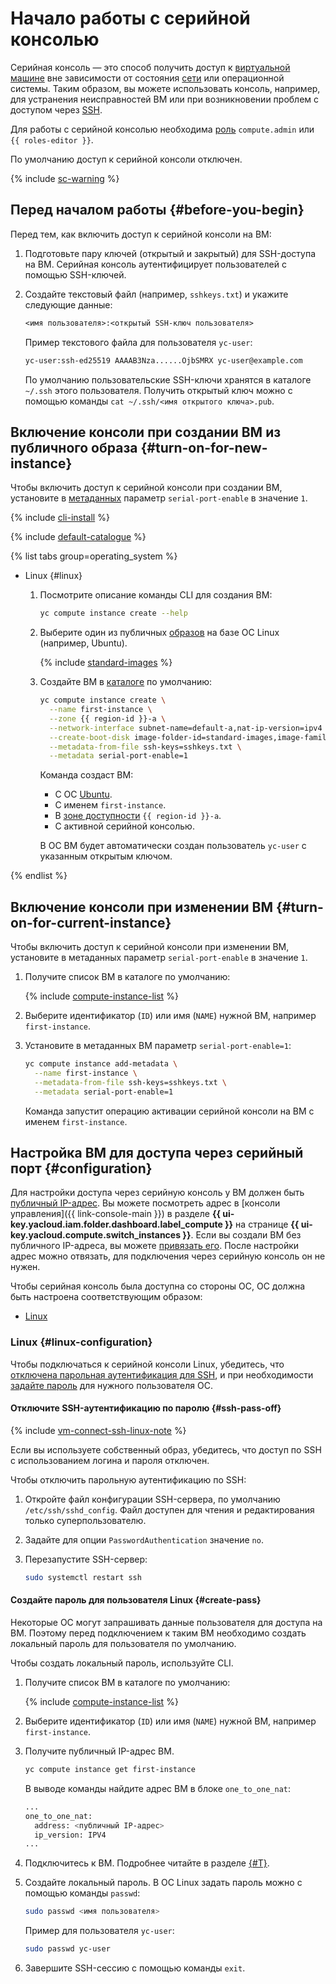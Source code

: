 # Начало работы с серийной консолью

Серийная консоль — это способ получить доступ к [виртуальной машине](../../concepts/vm.md) вне зависимости от состояния [сети](../../../vpc/concepts/network.md#network) или операционной системы. Таким образом, вы можете использовать консоль, например, для устранения неисправностей ВМ или при возникновении проблем с доступом через [SSH](../../../glossary/ssh-keygen.md).

Для работы с серийной консолью необходима [роль](../../security/index.md) `сompute.admin` или `{{ roles-editor }}`.

По умолчанию доступ к серийной консоли отключен.

{% include [sc-warning](../../../_includes/compute/serial-console-warning.md) %}

## Перед началом работы {#before-you-begin}

Перед тем, как включить доступ к серийной консоли на ВМ:
1. Подготовьте пару ключей (открытый и закрытый) для SSH-доступа на ВМ. Серийная консоль аутентифицирует пользователей с помощью SSH-ключей.
1. Создайте текстовый файл (например, `sshkeys.txt`) и укажите следующие данные:

   ```txt
   <имя пользователя>:<открытый SSH-ключ пользователя>
   ```

   Пример текстового файла для пользователя `yc-user`:

   ```txt
   yc-user:ssh-ed25519 AAAAB3Nza......OjbSMRX yc-user@example.com
   ```

   По умолчанию пользовательские SSH-ключи хранятся в каталоге `~/.ssh` этого пользователя. Получить открытый ключ можно с помощью команды `cat ~/.ssh/<имя открытого ключа>.pub`.

## Включение консоли при создании ВМ из публичного образа {#turn-on-for-new-instance}

Чтобы включить доступ к серийной консоли при создании ВМ, установите в [метаданных](../../concepts/vm-metadata.md) параметр `serial-port-enable` в значение `1`.

{% include [cli-install](../../../_includes/cli-install.md) %}

{% include [default-catalogue](../../../_includes/default-catalogue.md) %}

{% list tabs group=operating_system %}

- Linux {#linux}

  1. Посмотрите описание команды CLI для создания ВМ:

     ```bash
     yc compute instance create --help
     ```

  1. Выберите один из публичных [образов](../../concepts/image.md) на базе ОС Linux (например, Ubuntu).

     {% include [standard-images](../../../_includes/standard-images.md) %}

  1. Создайте ВМ в [каталоге](../../../resource-manager/concepts/resources-hierarchy.md#folder) по умолчанию:

     ```bash
     yc compute instance create \
       --name first-instance \
       --zone {{ region-id }}-a \
       --network-interface subnet-name=default-a,nat-ip-version=ipv4 \
       --create-boot-disk image-folder-id=standard-images,image-family=ubuntu-1604-lts \
       --metadata-from-file ssh-keys=sshkeys.txt \
       --metadata serial-port-enable=1
     ```

     Команда создаст ВМ:
     * С OC [Ubuntu](/marketplace?tab=software&search=Ubuntu&categories=os).
     * С именем `first-instance`.
     * В [зоне доступности](../../../overview/concepts/geo-scope.md) `{{ region-id }}-a`.
     * С активной серийной консолью.

     В ОС ВМ будет автоматически создан пользователь `yc-user` с указанным открытым ключом.


{% endlist %}

## Включение консоли при изменении ВМ {#turn-on-for-current-instance}

Чтобы включить доступ к серийной консоли при изменении ВМ, установите в метаданных параметр `serial-port-enable` в значение `1`.
1. Получите список ВМ в каталоге по умолчанию:

   {% include [compute-instance-list](../../_includes_service/compute-instance-list.md) %}

1. Выберите идентификатор (`ID`) или имя (`NAME`) нужной ВМ, например `first-instance`.

1. Установите в метаданных ВМ параметр `serial-port-enable=1`:

   ```bash
   yc compute instance add-metadata \
     --name first-instance \
     --metadata-from-file ssh-keys=sshkeys.txt \
     --metadata serial-port-enable=1
   ```

   Команда запустит операцию активации серийной консоли на ВМ с именем `first-instance`.

## Настройка ВМ для доступа через серийный порт {#configuration}

Для настройки доступа через серийную консоль у ВМ должен быть [публичный IP-адрес](../../../vpc/concepts/address.md#public-addresses). Вы можете посмотреть адрес в [консоли управления]({{ link-console-main }}) в разделе **{{ ui-key.yacloud.iam.folder.dashboard.label_compute }}** на странице **{{ ui-key.yacloud.compute.switch_instances }}**. Если вы создали ВМ без публичного IP-адреса, вы можете [привязать его](../vm-control/vm-attach-public-ip.md). После настройки адрес можно отвязать, для подключения через серийную консоль он не нужен.

Чтобы серийная консоль была доступна со стороны ОС, ОС должна быть настроена соответствующим образом:
* [Linux](#linux-configuration)


### Linux {#linux-configuration}

Чтобы подключаться к серийной консоли Linux, убедитесь, что [отключена парольная аутентификация для SSH](#ssh-pass-off), и при необходимости [задайте пароль](#create-pass) для нужного пользователя ОС.

#### Отключите SSH-аутентификацию по паролю {#ssh-pass-off}

{% include [vm-connect-ssh-linux-note](../../../_includes/vm-connect-ssh-linux-note.md) %}

Если вы используете собственный образ, убедитесь, что доступ по SSH с использованием логина и пароля отключен.

Чтобы отключить парольную аутентификацию по SSH:
1. Откройте файл конфигурации SSH-сервера, по умолчанию `/etc/ssh/sshd_config`. Файл доступен для чтения и редактирования только суперпользователю.
1. Задайте для опции `PasswordAuthentication` значение `no`.
1. Перезапустите SSH-сервер:

   ```bash
   sudo systemctl restart ssh
   ```

#### Создайте пароль для пользователя Linux {#create-pass}

Некоторые ОС могут запрашивать данные пользователя для доступа на ВМ. Поэтому перед подключением к таким ВМ необходимо создать локальный пароль для пользователя по умолчанию.

Чтобы создать локальный пароль, используйте CLI.
1. Получите список ВМ в каталоге по умолчанию:

   {% include [compute-instance-list](../../_includes_service/compute-instance-list.md) %}

1. Выберите идентификатор (`ID`) или имя (`NAME`) нужной ВМ, например `first-instance`.
1. Получите публичный IP-адрес ВМ.

   ```bash
   yc compute instance get first-instance
   ```

   В выводе команды найдите адрес ВМ в блоке `one_to_one_nat`:

   ```bash
   ...
   one_to_one_nat:
     address: <публичный IP-адрес>
     ip_version: IPV4
   ...
   ```

1. Подключитесь к ВМ. Подробнее читайте в разделе [{#T}](../vm-connect/ssh.md#vm-connect).
1. Создайте локальный пароль. В OC Linux задать пароль можно с помощью команды `passwd`:

   ```bash
   sudo passwd <имя пользователя>
   ```

   Пример для пользователя `yc-user`:

   ```bash
   sudo passwd yc-user
   ```

1. Завершите SSH-сессию с помощью команды `exit`.

